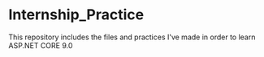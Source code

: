 # Internship_Practice
This repository includes the files and practices I've made in order to learn ASP.NET CORE 9.0
